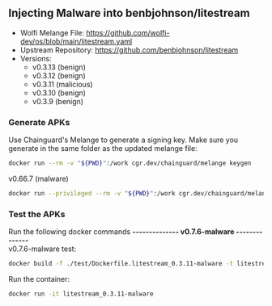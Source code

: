 ## Injecting Malware into benbjohnson/litestream

- Wolfi Melange File: https://github.com/wolfi-dev/os/blob/main/litestream.yaml
- Upstream Repository: https://github.com/benbjohnson/litestream
- Versions:
    - v0.3.13 (benign)
    - v0.3.12 (benign)
    - v0.3.11 (malicious)
    - v0.3.10 (benign)
    - v0.3.9 (benign)

### Generate APKs  

Use Chainguard's Melange to generate a signing key. Make sure you generate in the same folder as the updated melange file:
```bash
docker run --rm -v "${PWD}":/work cgr.dev/chainguard/melange keygen
```

v0.66.7 (malware)
```bash
docker run --privileged --rm -v "${PWD}":/work cgr.dev/chainguard/melange build /work/litestream_0.3.11-malware.yaml --arch x86_64 --signing-key melange.rsa
```


### Test the APKs  

Run the following docker commands
**-------------- v0.7.6-malware --------------**  
v0.7.6-malware test: 
```bash
docker build -f ./test/Dockerfile.litestream_0.3.11-malware -t litestream_0.3.11-malware .
```
Run the container:
```bash
docker run -it litestream_0.3.11-malware
```